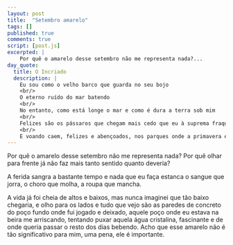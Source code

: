 ```yaml
---
layout: post
title:  "Setembro amarelo"
tags: []
published: true
comments: true
script: [post.js]
excerpted: |
    Por quê o amarelo desse setembro não me representa nada?...
day_quote:
  title: O Incriado
  description: |
    Eu sou como o velho barco que guarda no seu bojo
    <br/>
    O eterno ruído do mar batendo
    <br/>
    No entanto, como está longe o mar e como é dura a terra sob mim
    <br/>
    Felizes são os pássaros que chegam mais cedo que eu à suprema fraqueza
    <br/>
    E voando caem, felizes e abençoados, nos parques onde a primavera é eterna.
---
```

Por quê o amarelo desse setembro não me representa nada? Por quê olhar para frente já não faz mais tanto sentido quanto deveria?

A ferida sangra a bastante tempo e nada que eu faça estanca o sangue que jorra, o choro que molha, a roupa que mancha.

A vida já foi cheia de altos e baixos, mas nunca imaginei que tão baixo chegaria, e olho para os lados e tudo que vejo são as paredes de concreto do poço fundo onde fui jogado e deixado, aquele poço onde eu estava na beira me arriscando, tentando puxar aquela água cristalina, fascinante e de onde queria passar o resto dos dias bebendo. Acho que esse amarelo não é tão significativo para mim, uma pena, ele é importante.